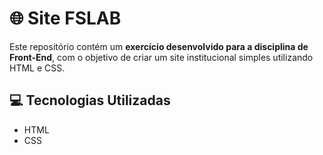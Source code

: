 # 🌐 Site FSLAB

Este repositório contém um **exercício desenvolvido para a disciplina de Front-End**, com o objetivo de criar um site institucional simples utilizando HTML e CSS.

## 💻 Tecnologias Utilizadas
  * HTML
  * CSS
